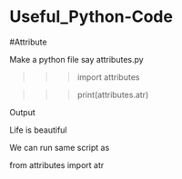 # Useful_Python-Code




#Attribute


Make a python file say attributes.py

>>>import attributes

>>>print(attributes.atr)

Output

Life is beautiful


We can run same script as



from attributes import atr
